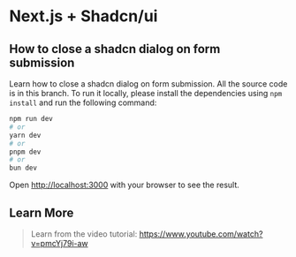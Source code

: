 # Next.js + Shadcn/ui

## How to close a shadcn dialog on form submission
Learn how to close a shadcn dialog on form submission. All the source code is in this branch. To run it locally, please install the dependencies using `npm install` and run the following command:

```bash
npm run dev
# or
yarn dev
# or
pnpm dev
# or
bun dev
```

Open [http://localhost:3000](http://localhost:3000) with your browser to see the result.


## Learn More

> Learn from the video tutorial: https://www.youtube.com/watch?v=pmcYj79i-aw
